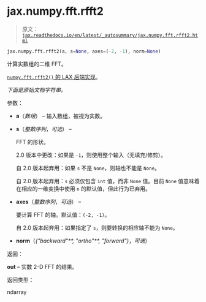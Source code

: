 # jax.numpy.fft.rfft2

> 原文：[`jax.readthedocs.io/en/latest/_autosummary/jax.numpy.fft.rfft2.html`](https://jax.readthedocs.io/en/latest/_autosummary/jax.numpy.fft.rfft2.html)

```py
jax.numpy.fft.rfft2(a, s=None, axes=(-2, -1), norm=None)
```

计算实数组的二维 FFT。

[`numpy.fft.rfft2()` 的 LAX 后端实现](https://numpy.org/doc/stable/reference/generated/numpy.fft.rfft2.html#numpy.fft.rfft2 "(在 NumPy v2.0 中)")。

*下面是原始文档字符串。*

参数：

+   **a**（*数组*） – 输入数组，被视为实数。

+   **s**（*整数序列*，*可选*） –

    FFT 的形状。

    2.0 版本中更改：如果是 `-1`，则使用整个输入（无填充/修剪）。

    自 2.0 版本起弃用：如果 `s` 不是 `None`，则轴也不能是 `None`。

    自 2.0 版本起弃用：`s` 必须仅包含 `int` 值，而非 `None` 值。目前 `None` 值意味着在相应的一维变换中使用 `n` 的默认值，但此行为已弃用。

+   **axes**（*整数序列*，*可选*） –

    要计算 FFT 的轴。默认值：`(-2, -1)`。

    自 2.0 版本起弃用：如果指定了 `s`，则要转换的相应轴不能为 `None`。

+   **norm**（*{"backward"**,* *"ortho"**,* *"forward"}*，*可选*）

返回：

**out** – 实数 2-D FFT 的结果。

返回类型：

ndarray
